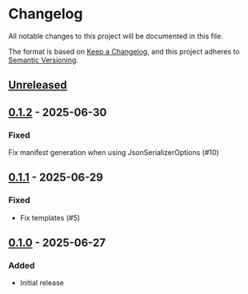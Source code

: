 # Changelog

All notable changes to this project will be documented in this file.

The format is based on [Keep a Changelog][keep-a-changelog],
and this project adheres to [Semantic Versioning][semver].

[keep-a-changelog]: https://keepachangelog.com/en/1.0.0/
[semver]: https://semver.org/spec/v2.0.0.html

## [Unreleased]

## [0.1.2] - 2025-06-30

### Fixed

Fix manifest generation when using JsonSerializerOptions (#10)

## [0.1.1] - 2025-06-29

### Fixed

- Fix templates (#5)

## [0.1.0] - 2025-06-27

### Added

- Initial release

[Unreleased]: https://github.com/opendsc/opendsc/compare/v0.1.2...HEAD
[0.1.2]: https://github.com/opendsc/opendsc/releases/tag/v0.1.2
[0.1.1]: https://github.com/opendsc/opendsc/releases/tag/v0.1.1
[0.1.0]: https://github.com/opendsc/opendsc/releases/tag/v0.1.0

